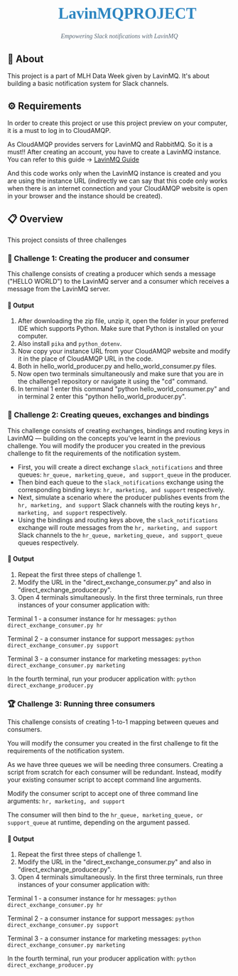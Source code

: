 <div align="center">
  <h1 style="font-family: 'Times New Roman', serif; color: #2E86C1; font-size: 2.5em;">🚀 LavinMQPROJECT</h1>
  <p style="font-family: 'Times New Roman', serif; font-style: italic; color: #566573;">Empowering Slack notifications with LavinMQ</p>
</div>

## 📝 About
This project is a part of MLH Data Week given by LavinMQ. It's about building a basic notification system for Slack channels.

## ⚙️ Requirements
In order to create this project or use this project preview on your computer, it is a must to log in to CloudAMQP.

As CloudAMQP provides servers for LavinMQ and RabbitMQ. So it is a must!!
After creating an account, you have to create a LavinMQ instance. You can refer to this guide -> [LavinMQ Guide](https://hackp.ac/ghwdata24-lavinmq-guide2)

And this code works only when the LavinMQ instance is created and you are using the instance URL (indirectly we can say that this code only works when there is an internet connection and your CloudAMQP website is open in your browser and the instance should be created).

## 📋 Overview
This project consists of three challenges

### 🎯 Challenge 1: Creating the producer and consumer
This challenge consists of creating a producer which sends a message ("HELLO WORLD") to the LavinMQ server and a consumer which receives a message from the LavinMQ server.
#### 📄 Output
1. After downloading the zip file, unzip it, open the folder in your preferred IDE which supports Python. Make sure that Python is installed on your computer.
2. Also install `pika` and `python_dotenv`.
3. Now copy your instance URL from your CloudAMQP website and modify it in the place of CloudAMQP URL in the code.
4. Both in hello_world_producer.py and hello_world_consumer.py files. 
5. Now open two terminals simultaneously and make sure that you are in the challenge1 repository or navigate it using the "cd" command.
6. In terminal 1 enter this command "python hello_world_consumer.py" and in terminal 2 enter this "python hello_world_producer.py". 
    
### 🚧 Challenge 2: Creating queues, exchanges and bindings
This challenge consists of creating exchanges, bindings and routing keys in LavinMQ — building on the concepts you’ve learnt in the previous challenge.
You will modify the producer you created in the previous challenge to fit the requirements of the notification system.
- First, you will create a direct exchange `slack_notifications` and three queues: `hr_queue, marketing_queue, and support_queue` in the producer.
- Then bind each queue to the `slack_notifications` exchange using the corresponding binding keys: `hr, marketing, and support` respectively.
- Next, simulate a scenario where the producer publishes events from the `hr, marketing, and support` Slack channels with the routing keys `hr, marketing, and support` respectively.
- Using the bindings and routing keys above, the `slack_notifications` exchange will route messages from the `hr, marketing, and support` Slack channels to the `hr_queue, marketing_queue, and support_queue` queues respectively.
#### 📄 Output
1. Repeat the first three steps of challenge 1.
2. Modify the URL in the "direct_exchange_consumer.py" and also in "direct_exchange_producer.py".
3. Open 4 terminals simultaneously. In the first three terminals, run three instances of your consumer application with:

Terminal 1 - a consumer instance for hr messages: `python direct_exchange_consumer.py hr`

Terminal 2 - a consumer instance for support messages: `python direct_exchange_consumer.py support`

Terminal 3 - a consumer instance for marketing messages: `python direct_exchange_consumer.py marketing`

In the fourth terminal, run your producer application with: `python direct_exchange_producer.py`

### 🏆 Challenge 3: Running three consumers
This challenge consists of creating 1-to-1 mapping between queues and consumers.

You will modify the consumer you created in the first challenge to fit the requirements of the notification system.

As we have three queues we will be needing three consumers. Creating a script from scratch for each consumer will be redundant. Instead, modify your existing consumer script to accept command line arguments.

Modify the consumer script to accept one of three command line arguments: `hr, marketing, and support`

The consumer will then bind to the `hr_queue, marketing_queue, or support_queue` at runtime, depending on the argument passed.
#### 📄 Output
1. Repeat the first three steps of challenge 1.
2. Modify the URL in the "direct_exchange_consumer.py" and also in "direct_exchange_producer.py".
3. Open 4 terminals simultaneously. In the first three terminals, run three instances of your consumer application with:

Terminal 1 - a consumer instance for hr messages: `python direct_exchange_consumer.py hr`

Terminal 2 - a consumer instance for support messages: `python direct_exchange_consumer.py support`

Terminal 3 - a consumer instance for marketing messages: `python direct_exchange_consumer.py marketing`

In the fourth terminal, run your producer application with: `python direct_exchange_producer.py`

</div>
